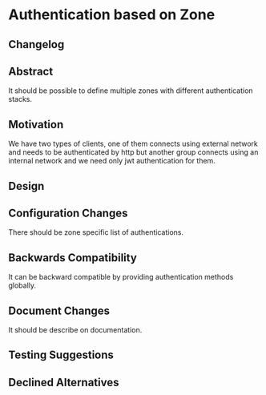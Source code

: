 # Authentication based on Zone

## Changelog

## Abstract

It should be possible to define multiple zones with different authentication stacks.

## Motivation

We have two types of clients, one of them connects using external network and needs to be authenticated by http
but another group connects using an internal network and we need only jwt authentication for them.

## Design

## Configuration Changes

There should be zone specific list of authentications.

## Backwards Compatibility

It can be backward compatible by providing authentication methods globally.

## Document Changes

It should be describe on documentation.

## Testing Suggestions

## Declined Alternatives
